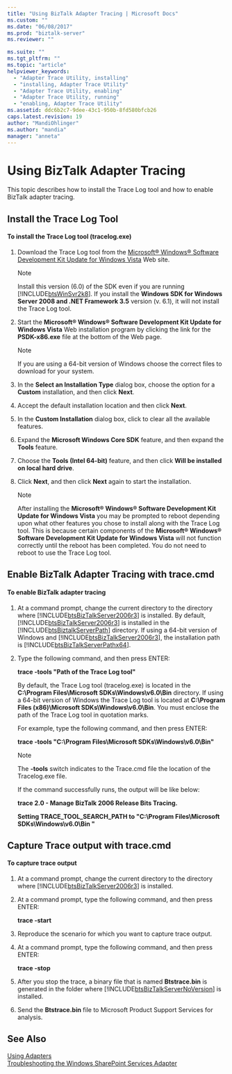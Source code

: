 ```yaml
---
title: "Using BizTalk Adapter Tracing | Microsoft Docs"
ms.custom: ""
ms.date: "06/08/2017"
ms.prod: "biztalk-server"
ms.reviewer: ""

ms.suite: ""
ms.tgt_pltfrm: ""
ms.topic: "article"
helpviewer_keywords: 
  - "Adapter Trace Utility, installing"
  - "installing, Adapter Trace Utility"
  - "Adapter Trace Utility, enabling"
  - "Adapter Trace Utility, running"
  - "enabling, Adapter Trace Utility"
ms.assetid: ddc6b2c7-9dee-43c1-950b-8fd580bfcb26
caps.latest.revision: 19
author: "MandiOhlinger"
ms.author: "mandia"
manager: "anneta"
---
```

# Using BizTalk Adapter Tracing
This topic describes how to install the Trace Log tool and how to enable BizTalk adapter tracing.  
  
## Install the Trace Log Tool  
  
#### To install the Trace Log tool (tracelog.exe)  
  
1.  Download the Trace Log tool from the [Microsoft® Windows® Software Development Kit Update for Windows Vista](http://go.microsoft.com/fwlink/?LinkId=128279) Web site.  
  
    > [!NOTE]
    >  Install this version (6.0) of the SDK even if you are running [!INCLUDE[btsWinSvr2k8](../includes/btswinsvr2k8-md.md)]. If you install the **Windows SDK for Windows Server 2008 and .NET Framework 3.5** version (v. 6.1), it will not install the Trace Log tool.  
  
2.  Start the **Microsoft® Windows® Software Development Kit Update for Windows Vista** Web installation program by clicking the link for the **PSDK-x86.exe** file at the bottom of the Web page.  
  
    > [!NOTE]
    >  If you are using a 64-bit version of Windows choose the correct files to download for your system.  
  
3.  In the **Select an Installation Type** dialog box, choose the option for a **Custom** installation, and then click **Next**.  
  
4.  Accept the default installation location and then click **Next**.  
  
5.  In the **Custom Installation** dialog box, click to clear all the available features.  
  
6.  Expand the **Microsoft Windows Core SDK** feature, and then expand the **Tools** feature.  
  
7.  Choose the **Tools (Intel 64-bit)** feature, and then click **Will be installed on local hard drive**.  
  
8.  Click **Next**, and then click **Next** again to start the installation.  
  
    > [!NOTE]
    >  After installing the **Microsoft® Windows® Software Development Kit Update for Windows Vista** you may be prompted to reboot depending upon what other features you chose to install along with the Trace Log tool. This is because certain components of the **Microsoft® Windows® Software Development Kit Update for Windows Vista** will not function correctly until the reboot has been completed. You do not need to reboot to use the Trace Log tool.  
  
## Enable BizTalk Adapter Tracing with trace.cmd  
  
#### To enable BizTalk adapter tracing  
  
1.  At a command prompt, change the current directory to the directory where [!INCLUDE[btsBizTalkServer2006r3](../includes/btsbiztalkserver2006r3-md.md)] is installed. By default, [!INCLUDE[btsBizTalkServer2006r3](../includes/btsbiztalkserver2006r3-md.md)] is installed in the [!INCLUDE[btsBiztalkServerPath](../includes/btsbiztalkserverpath-md.md)] directory.  If using a 64-bit version of Windows and [!INCLUDE[btsBizTalkServer2006r3](../includes/btsbiztalkserver2006r3-md.md)], the installation path is [!INCLUDE[btsBizTalkServerPathx64](../includes/btsbiztalkserverpathx64-md.md)].  
  
2.  Type the following command, and then press ENTER:  
  
     **trace -tools "Path of the Trace Log tool"**  
  
     By default, the Trace Log tool (tracelog.exe) is located in the **C:\Program Files\Microsoft SDKs\Windows\v6.0\Bin** directory. If using a 64-bit version of Windows the Trace Log tool is located at **C:\Program Files (x86)\Microsoft SDKs\Windows\v6.0\Bin**.  You must enclose the path of the Trace Log tool in quotation marks.  
  
     For example, type the following command, and then press ENTER:  
  
     **trace -tools "C:\Program Files\Microsoft SDKs\Windows\v6.0\Bin"**  
  
    > [!NOTE]
    >  The **-tools** switch indicates to the Trace.cmd file the location of the Tracelog.exe file.  
    >   
    >  If the command successfully runs, the output will be like below:  
    >   
    >  **trace 2.0 - Manage BizTalk 2006 Release Bits Tracing.**  
    >   
    >  **Setting TRACE_TOOL_SEARCH_PATH to "C:\Program Files\Microsoft SDKs\Windows\v6.0\Bin "**  
  
## Capture Trace output with trace.cmd  
  
#### To capture trace output  
  
1.  At a command prompt, change the current directory to the directory where [!INCLUDE[btsBizTalkServer2006r3](../includes/btsbiztalkserver2006r3-md.md)] is installed.  
  
2.  At a command prompt, type the following command, and then press ENTER:  
  
     **trace -start**  
  
3.  Reproduce the scenario for which you want to capture trace output.  
  
4.  At a command prompt, type the following command, and then press ENTER:  
  
     **trace -stop**  
  
5.  After you stop the trace, a binary file that is named **Btstrace.bin** is generated in the folder where [!INCLUDE[btsBizTalkServerNoVersion](../includes/btsbiztalkservernoversion-md.md)] is installed.  
  
6.  Send the **Btstrace.bin** file to Microsoft Product Support Services for analysis.  
  
## See Also  
 [Using Adapters](../core/using-adapters.md)   
 [Troubleshooting the Windows SharePoint Services Adapter](../core/troubleshooting-the-windows-sharepoint-services-adapter.md)